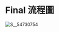 # Final 流程圖

![S__54730754](https://github.com/PicassoEason/Say_it_when_you_get_home/assets/87004138/58a1c240-93dd-464b-aa0b-6b7f0d8d40fe)
